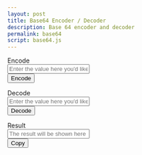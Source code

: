 ```yaml
---
layout: post
title: Base64 Encoder / Decoder
description: Base 64 encoder and decoder
permalink: base64
script: base64.js
---
```


<form id="encode">
  <div id="encode-form-group" class="form-group">
    <label class="control-label">Encode</label>
    <div class="row">
      <div class="col-md-10 box">
        <input type="text" id="plain-value" class="form-control" placeholder="Enter the value here you'd like to encode">
      </div>
      <div class="col-md-2 box">
        <input type="submit" value="Encode" class="btn btn-block btn-primary" tabindex="-1">
      </div>
    </div>
  </div>
</form>

<form id="decode">
  <div id="decode-form-group" class="form-group">
    <label class="control-label">Decode</label>
    <div class="row">
      <div class="col-md-10 box">
        <input type="text" id="encoded-value" class="form-control" placeholder="Enter the value here you'd like to decode">
      </div>
      <div class="col-md-2 box">
        <input type="submit" value="Decode" class="btn btn-block btn-primary" tabindex="-1">
      </div>
    </div>
  </div>
</form>

<form id="result">
  <div id="result-form-group" class="form-group">
    <label class="control-label">Result</label>
    <div class="row">
      <div class="col-md-10 box">
        <input type="text" id="result-value" class="form-control" placeholder="The result will be shown here" readonly>
      </div>
      <div class="col-md-2 box">
        <input type="submit" value="Copy" id="copy" class="btn btn-block btn-primary" tabindex="-1">
      </div>
    </div>
  </div>
</form>
